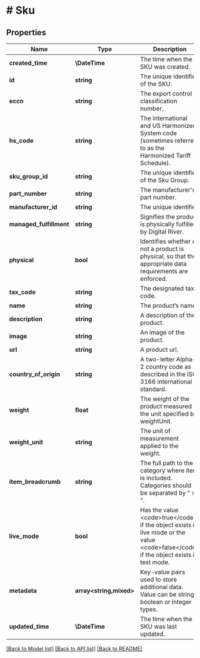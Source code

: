 # # Sku

## Properties

Name | Type | Description | Notes
------------ | ------------- | ------------- | -------------
**created_time** | **\DateTime** | The time when the SKU was created. | [optional] [readonly]
**id** | **string** | The unique identifier of the SKU. | [optional]
**eccn** | **string** | The export control classification number. | [optional]
**hs_code** | **string** | The international and US Harmonized System code (sometimes referred to as the Harmonized Tariff Schedule). | [optional]
**sku_group_id** | **string** | The unique identifier of the Sku Group. | [optional]
**part_number** | **string** | The manufacturer&#39;s part number. | [optional]
**manufacturer_id** | **string** | The unique identifier | [optional]
**managed_fulfillment** | **string** | Signifies the product is physically fulfilled by Digital River. | [optional]
**physical** | **bool** | Identifies whether or not a product is  physical, so that the appropriate data requirements are enforced. | [optional]
**tax_code** | **string** | The designated tax code. | [optional]
**name** | **string** | The product’s name. | [optional]
**description** | **string** | A description of the product. | [optional]
**image** | **string** | An image of the product. | [optional]
**url** | **string** | A product url. | [optional]
**country_of_origin** | **string** | A two-letter Alpha-2 country code as described in the ISO 3166 international standard. | [optional]
**weight** | **float** | The weight of the product measured in the unit specified by weightUnit. | [optional]
**weight_unit** | **string** | The unit of measurement applied to the weight. | [optional]
**item_breadcrumb** | **string** | The full path to the category where item is included. Categories should be separated by “ &gt; “. | [optional]
**live_mode** | **bool** | Has the value &lt;code&gt;true&lt;/code&gt; if the object exists in live mode or the value &lt;code&gt;false&lt;/code&gt; if the object exists in test mode. | [optional]
**metadata** | **array<string,mixed>** | Key-value pairs used to store additional data. Value can be string, boolean or integer types. | [optional]
**updated_time** | **\DateTime** | The time when the SKU was last updated. | [optional] [readonly]

[[Back to Model list]](../../README.md#models) [[Back to API list]](../../README.md#endpoints) [[Back to README]](../../README.md)

